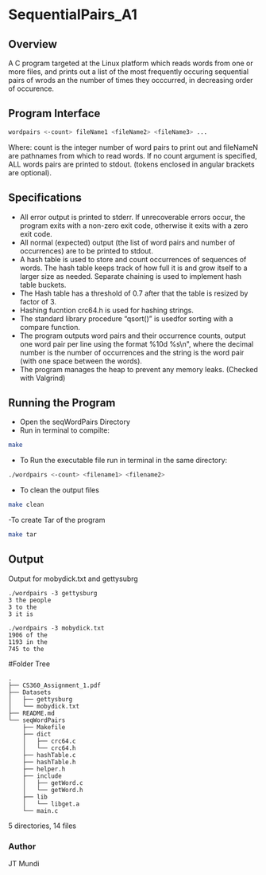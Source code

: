 # SequentialPairs_A1

## Overview 
A  C program targeted at the Linux platform which reads words from one or more files, and prints out a list of the most frequently occuring sequential pairs of wrods an the number of times they occcurred, in decreasing order of occurence. 

## Program Interface
```bash
wordpairs <-count> fileName1 <fileName2> <fileName3> ...
```
Where: count is the integer number of word pairs to print out and fileNameN are
pathnames from which to read words. If no count argument is specified, ALL words
pairs are printed to stdout. (tokens enclosed in angular brackets are optional).

## Specifications
- All error output is printed to stderr. If unrecoverable errors occur, the program exits with a non-zero exit code, otherwise it exits with a zero exit code.
- All normal (expected) output (the list of word pairs and number of occurrences) are to be printed to stdout.
- A hash table is used to store and count occurrences of sequences of words. The hash table keeps track of how full it is and grow itself to a larger size as needed. Separate chaining is used to implement hash table buckets.
- The Hash table has a threshold of 0.7 after that the table is resized by factor of 3. 
- Hashing fucntion crc64.h is used for hashing strings.
- The standard library procedure “qsort()” is usedfor sorting with a compare function.
- The program outputs word pairs and their occurrence counts, output one word pair per line using the format %10d %s\n", where the decimal number is the number of occurrences and the string is the word pair (with one space between the words).
- The program manages the heap to prevent any memory leaks. (Checked with Valgrind)

## Running the Program

- Open the seqWordPairs Directory
- Run in terminal to compilte:

```bash
make
```
- To Run the executable file run in terminal in the same directory:

```bash
./wordpairs <-count> <filename1> <filename2>
```

- To clean the output files
```bash
make clean
```

-To create Tar of the program

```bash
make tar
```

## Output

Output for mobydick.txt and gettysubrg

```
./wordpairs -3 gettysburg
3 the people
3 to the
3 it is
```

```
./wordpairs -3 mobydick.txt
1906 of the
1193 in the
745 to the
```

#Folder Tree
```
.
├── CS360_Assignment_1.pdf
├── Datasets
│   ├── gettysburg
│   └── mobydick.txt
├── README.md
└── seqWordPairs
    ├── Makefile
    ├── dict
    │   ├── crc64.c
    │   └── crc64.h
    ├── hashTable.c
    ├── hashTable.h
    ├── helper.h
    ├── include
    │   ├── getWord.c
    │   └── getWord.h
    ├── lib
    │   └── libget.a
    └── main.c
```

5 directories, 14 files
### Author
JT Mundi
